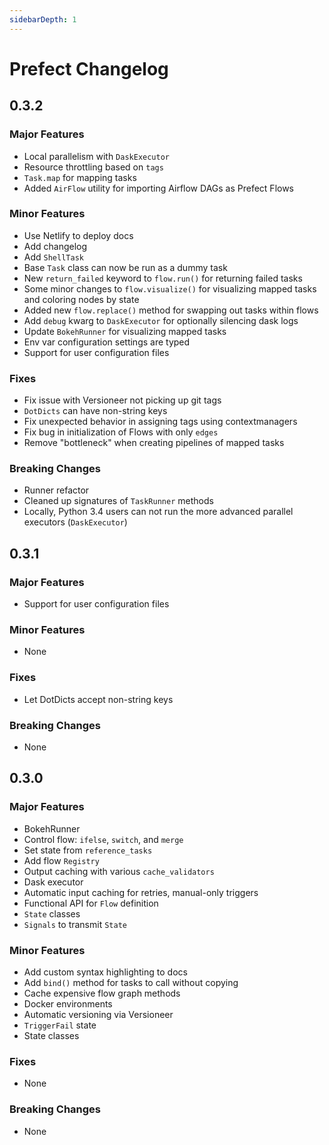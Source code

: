 ```yaml
---
sidebarDepth: 1
---
```


# Prefect Changelog

## 0.3.2

### Major Features

- Local parallelism with `DaskExecutor`
- Resource throttling based on `tags`
- `Task.map` for mapping tasks
- Added `AirFlow` utility for importing Airflow DAGs as Prefect Flows

### Minor Features

- Use Netlify to deploy docs
- Add changelog
- Add `ShellTask`
- Base `Task` class can now be run as a dummy task
- New `return_failed` keyword to `flow.run()` for returning failed tasks
- Some minor changes to `flow.visualize()` for visualizing mapped tasks and coloring nodes by state
- Added new `flow.replace()` method for swapping out tasks within flows
- Add `debug` kwarg to `DaskExecutor` for optionally silencing dask logs
- Update `BokehRunner` for visualizing mapped tasks
- Env var configuration settings are typed
- Support for user configuration files

### Fixes

- Fix issue with Versioneer not picking up git tags
- `DotDicts` can have non-string keys
- Fix unexpected behavior in assigning tags using contextmanagers
- Fix bug in initialization of Flows with only `edges`
- Remove "bottleneck" when creating pipelines of mapped tasks

### Breaking Changes

- Runner refactor
- Cleaned up signatures of `TaskRunner` methods
- Locally, Python 3.4 users can not run the more advanced parallel executors (`DaskExecutor`)

## 0.3.1 <Badge text="alpha" type="warn">

### Major Features

- Support for user configuration files

### Minor Features

- None

### Fixes

- Let DotDicts accept non-string keys

### Breaking Changes

- None

## 0.3.0

### Major Features

- BokehRunner
- Control flow: `ifelse`, `switch`, and `merge`
- Set state from `reference_tasks`
- Add flow `Registry`
- Output caching with various `cache_validators`
- Dask executor
- Automatic input caching for retries, manual-only triggers
- Functional API for `Flow` definition
- `State` classes
- `Signals` to transmit `State`

### Minor Features

- Add custom syntax highlighting to docs
- Add `bind()` method for tasks to call without copying
- Cache expensive flow graph methods
- Docker environments
- Automatic versioning via Versioneer
- `TriggerFail` state
- State classes

### Fixes

- None

### Breaking Changes

- None
